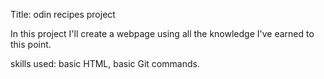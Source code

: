 Title: odin recipes project

In this project I'll create a webpage using all the knowledge I've earned to this point.

skills used: basic HTML, basic Git commands.
